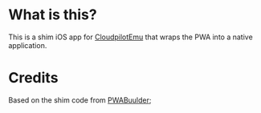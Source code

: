 # What is this?

This is a shim iOS app for
[CloudpilotEmu](https://github.com/cloudpilot-emu/cloudpilot-emu) that wraps
the PWA into a native application.

# Credits 

Based on the shim code from [PWABuulder](https://www.pwabuilder.com);